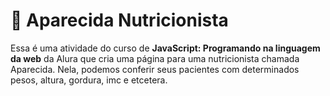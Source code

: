 # 🍎 Aparecida Nutricionista

Essa é uma atividade do curso de **JavaScript: Programando na linguagem da web** da Alura que cria uma página para uma nutricionista chamada Aparecida.
Nela, podemos conferir seus pacientes com determinados pesos, altura, gordura, imc e etcetera.
